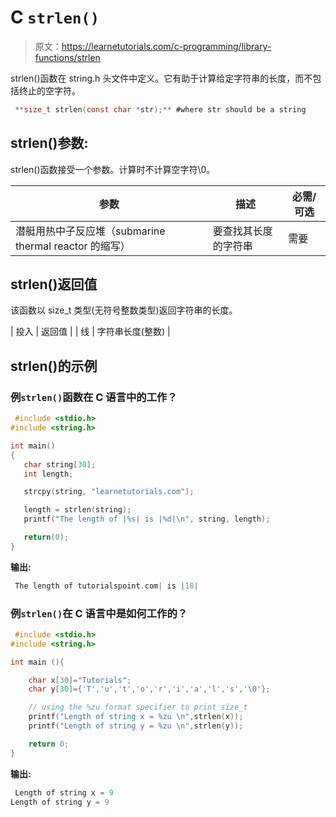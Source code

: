 # C `strlen()`

> 原文：<https://learnetutorials.com/c-programming/library-functions/strlen>

strlen()函数在 string.h 头文件中定义。它有助于计算给定字符串的长度，而不包括终止的空字符。

```c
 **size_t strlen(const char *str);** #where str should be a string 

```

## strlen()参数:

strlen()函数接受一个参数。计算时不计算空字符\0。

| 参数 | 描述 | 必需/可选 |
| --- | --- | --- |
| 潜艇用热中子反应堆（submarine thermal reactor 的缩写） | 要查找其长度的字符串 | 需要 |

## strlen()返回值

该函数以 size_t 类型(无符号整数类型)返回字符串的长度。

| 投入 | 返回值 |
| 线 | 字符串长度(整数) |

## strlen()的示例

### 例`strlen()`函数在 C 语言中的工作？

```c
 #include <stdio.h>
#include <string.h>

int main()
{
   char string[30];
   int length;

   strcpy(string, "learnetutorials.com");

   length = strlen(string);
   printf("The length of |%s| is |%d|\n", string, length);

   return(0);
} 

```

**输出:**

```c
 The length of tutorialspoint.com| is |18| 
```

### 例`strlen()`在 C 语言中是如何工作的？

```c
 #include <stdio.h>
#include <string.h>

int main (){

    char x[30]="Tutorials";
    char y[30]={'T','u','t','o','r','i','a','l','s','\0'};

    // using the %zu format specifier to print size_t
    printf("Length of string x = %zu \n",strlen(x));
    printf("Length of string y = %zu \n",strlen(y));

    return 0;
} 

```

**输出:**

```c
 Length of string x = 9
Length of string y = 9 
```